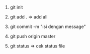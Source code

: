 1. git init
2. git add . => add all
3. git commit -m "isi dengan message"
4. git push origin master

5. git status => cek status file